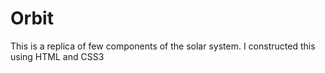 # Orbit
This is a replica of few components of the solar system. I constructed this using HTML and CSS3
